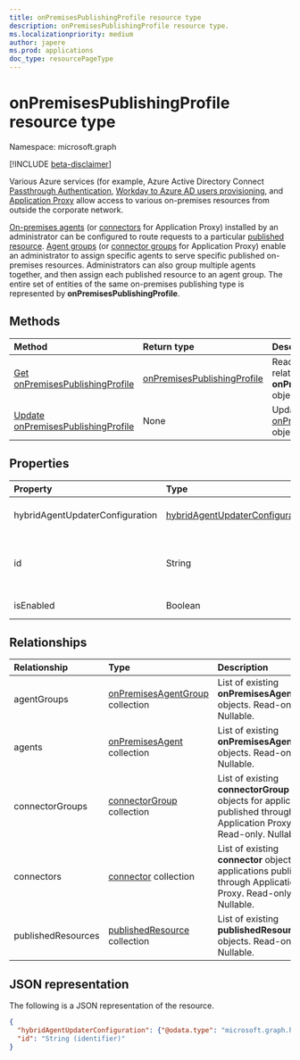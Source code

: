 ```yaml
---
title: onPremisesPublishingProfile resource type
description: onPremisesPublishingProfile resource type.
ms.localizationpriority: medium
author: japere
ms.prod: applications
doc_type: resourcePageType
---
```


# onPremisesPublishingProfile resource type

Namespace: microsoft.graph

[!INCLUDE [beta-disclaimer](../../includes/beta-disclaimer.md)]

Various Azure services (for example, Azure Active Directory Connect [Passthrough Authentication](/azure/active-directory/hybrid/how-to-connect-pta), [Workday to Azure AD users provisioning](/azure/active-directory/saas-apps/workday-inbound-tutorial), and [Application Proxy](/azure/active-directory/app-proxy/what-is-application-proxy) allow access to various on-premises resources from outside the corporate network.

[On-premises agents](onpremisesagent.md) (or [connectors](connector.md) for Application Proxy) installed by an administrator can be configured to route requests to a particular [published resource](publishedresource.md).
[Agent groups](onpremisesagentgroup.md) (or [connector groups](connectorgroup.md) for Application Proxy) enable an administrator to assign specific agents to serve specific published on-premises resources. Administrators can also group multiple agents together, and then assign each published resource to an agent group. The entire set of entities of the same on-premises publishing type is represented by **onPremisesPublishingProfile**.

## Methods

| Method                                                                             | Return type                                                   | Description                                                                         |
| :--------------------------------------------------------------------------------- | :------------------------------------------------------------ | :---------------------------------------------------------------------------------- |
| [Get onPremisesPublishingProfile](../api/onpremisespublishingprofile-get.md)       | [onPremisesPublishingProfile](onpremisespublishingprofile.md) | Read the properties and relationships of an **onPremisesPublishingProfile** object. |
| [Update onPremisesPublishingProfile](../api/onpremisespublishingprofile-update.md) | None                                                          | Update an [onPremisesPublishingProfile](onpremisespublishingprofile.md) object.     |

## Properties

| Property                        | Type                                                                  | Description                                                                                                                                               |
| :------------------------------ | :-------------------------------------------------------------------- | :-------------------------------------------------------------------------------------------------------------------------------------------------------- |
| hybridAgentUpdaterConfiguration | [hybridAgentUpdaterConfiguration](hybridagentupdaterconfiguration.md) | Represents a **hybridAgentUpdaterConfiguration** object.                                                                                                  |
| id                              | String                                                                | Represents a publishing type. Possible values are: `applicationProxy`, `exchangeOnline`, `authentication`, `provisioning`, `adAdministration`. Read-only. |
| isEnabled                       | Boolean                                                               | Represents if [Azure AD Application Proxy](/azure/active-directory/app-proxy/what-is-application-proxy) is enabled for the tenant.                        |

## Relationships

| Relationship       | Type                                                       | Description                                                                                                            |
| :----------------- | :--------------------------------------------------------- | :--------------------------------------------------------------------------------------------------------------------- |
| agentGroups        | [onPremisesAgentGroup](onpremisesagentgroup.md) collection | List of existing **onPremisesAgentGroup** objects. Read-only. Nullable.                                                |
| agents             | [onPremisesAgent](onpremisesagent.md) collection           | List of existing **onPremisesAgent** objects. Read-only. Nullable.                                                     |
| connectorGroups    | [connectorGroup](connectorgroup.md) collection             | List of existing **connectorGroup** objects for applications published through Application Proxy. Read-only. Nullable. |
| connectors         | [connector](connector.md) collection                       | List of existing **connector** objects for applications published through Application Proxy. Read-only. Nullable.      |
| publishedResources | [publishedResource](publishedresource.md) collection       | List of existing **publishedResource** objects. Read-only. Nullable.                                                   |

## JSON representation

The following is a JSON representation of the resource.

<!-- {
  "blockType": "resource",
  "optionalProperties": [

  ],
  "@odata.type": "microsoft.graph.onPremisesPublishingProfile",
  "keyProperty": "id"
}-->

```json
{
  "hybridAgentUpdaterConfiguration": {"@odata.type": "microsoft.graph.hybridAgentUpdaterConfiguration"},
  "id": "String (identifier)"
}
```

<!-- uuid: 16cd6b66-4b1a-43a1-adaf-3a886856ed98
2019-02-04 14:57:30 UTC -->

<!-- {
  "type": "#page.annotation",
  "description": "onPremisesPublishingProfile resource",
  "keywords": "",
  "section": "documentation",
  "tocPath": ""
}-->
